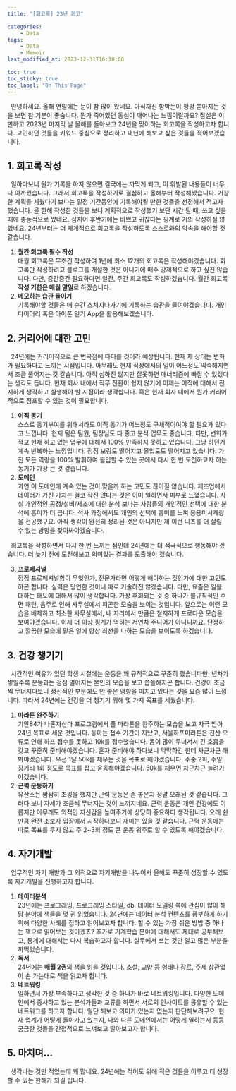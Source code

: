 ```yaml
---
title: "[회고록] 23년 회고"

categories:
    - Data
tags:
    - Data
    - Memoir
last_modified_at: 2023-12-31T16:30:00

toc: true
toc_sticky: true
toc_label: "On This Page"
---
```


&#160; 안녕하세요. 올해 연말에는 눈이 참 많이 왔네요. 아직까진 함박눈이 펑펑 쏟아지는 것을 보면 참 기분이 좋습니다. 뭔가 죽어있던 동심이 깨어나는 느낌이랄까요? 잡설은 이만하고 2023년 마지막 날 올해를 돌아보고 24년을 맞이하는 회고록을 작성하고자 합니다. 고민하던 것들을 키워드 중심으로 정리하고 내년에 해보고 싶은 것들을 적어보겠습니다.

## 1. 회고록 작성
&#160; 일하다보니 뭔가 기록을 하지 않으면 결국에는 까먹게 되고, 이 휘발된 내용들이 너무나 아까웠습니다. 그래서 회고록을 작성하기로 결심하고 올해부터 작성해봤습니다. 거창한 계획을 세웠다기 보다는 일정 기간동안에 기록해야될 만한 것들을 선정해서 적고자 했습니다. 올 한해 작성한 것들을 보니 계획적으로 작성했기 보단
시간 될 때, 쓰고 싶을 때에 충동적으로 썼네요. 심지어 후반기에는 바쁘고 귀찮다는 핑계로 거의 작성하질 않았네요. 24년부터는 더 체계적으로 회고록을 작성하도록 스스로와의 약속을 해야할 것 같습니다.

1. **월간 회고룩 필수 작성**<br>
    매월 회고록은 무조건 작성하여 1년에 최소 12개의 회고록은 작성해야겠습니다. 회고록만 작성하려고 블로그를 개설한 것은 아니기에 매주 강제적으로 하고 싶진 않습니다. 다만, 중간중간 필요하다면 일간, 주간 회고록도 작성하겠습니다. 월간 회고록 **작성 기한은 매월 말일**로 하겠습니다.
2. **메모하는 습관 들이기**<br>
    기록해야할 것들은 매 순간 스쳐지나가기에 기록하는 습관을 들여야겠습니다. 개인 다이어리 혹은 아이폰 일기 App을 활용해보겠습니다. 

## 2. 커리어에 대한 고민
&#160; 24년에는 커리어적으로 큰 변곡점에 다다를 것이라 예상됩니다. 현재 제 상태는 변화가 필요하다고 느끼는 시점입니다. 아무래도 현재 직장에서의 일이 어느정도 익숙해지면서 조금 풀어지는 것 같습니다. 아직 심하진 않지만 잘못하면 매너리즘에 빠질 수 있겠다는 생각도 듭니다. 현재 회사 내에서 직무 전환이 쉽지 않기에 이제는 이직에 대해서 진지하게 생각하고 실행해야 할 시점이라 생각합니다. 혹은 현재 회사 내에서 뭔가 커리어적으로 점프할 수 있는 것이 필요합니다.

1. **이직 동기**<br>
    스스로 동기부여를 위해서라도 이직 동기가 어느정도 구체적이여야 할 필요가 있다고 느낍니다. 현재 팀은 팀원, 팀장님도 다 좋고 분석 업무도 좋습니다. 다만, 변화가 적고 현재 하고 있는 업무에 대해서 100% 만족하지 못하고 있습니다. 그냥 하던거 계속 반복하는 느낌입니다. 점점 보람도 떨어지고 몰입도도 떨어지고 있습니다. 가진 모든 역량을 100% 발휘하여 몰입할 수 있는 곳에서 다시 한 번 도전하고자 하는 동기가 가장 큰 것 같습니다.
2. **도메인**<br>
    과연 이 도메인에 계속 있는 것이 맞을까 하는 고민도 끊이질 않습니다. 제조업에서 데이터가 가진 가치는 결코 작진 않다는 것은 이미 일하면서 피부로 느꼈습니다. 사실 개인적인 공정/설비/제조에 대한 분석 보다는 사람들의 개인적인 선택에 대한 분석에 흥미가 더 큽니다. 석사 과정에서도 개인의 선택에 흥미를 느껴 응용미시계량을 전공했구요. 아직 생각이 완전히 정리된 것은 아니지만 제 이런 니즈를 더 살릴 수 있는 방향을 찾아봐야겠습니다.

&#160; 회고록을 작성하면서 다시 한 번 느끼는 점인데 24년에는 더 적극적으로 행동해야 겠습니다. 더 늦기 전에 도전해보고 의미있는 결과를 도출해야 겠습니다.

3. **프로페셔널**<br>
    점점 프로페셔널함이 무엇인가, 전문가라면 어떻게 해야하는 것인가에 대한 고민도 하곤 합니다. 실력은 당연한 것이니 따로 기술하진 않겠습니다. 다만, 요즘은 일을 대하는 태도에 대해서 많이 생각합니다. 가장 후회되는 것 중 하나가 불규칙적인 수면 패턴, 음주로 인해 사무실에서 피곤한 모습을 보이는 것입니다. 앞으로는 이런 모습을 배제하고 최소한 사무실에서, 내 자리에서 만큼은 철저하게 프로다운 모습을 보여야겠습니다. 이제 더 이상 핑계가 먹히는 저연차 주니어가 아니니까요. 단정하고 깔끔한 모습에 맡은 일에 항상 최선을 다하는 모습을 보이도록 하겠습니다.

## 3. 건강 챙기기
&#160; 시간적인 여유가 있던 학생 시절에는 운동을 꽤 규칙적으로 꾸준히 했습니다만, 년차가 쌓일수록 운동과는 점점 멀어지는 본인의 모습을 보고 씁쓸해지곤 합니다. 건강이 조금씩 무너지다보니 정신적인 부분에도 안 좋은 영향을 미치고 있다는 것을 요즘 많이 느낍니다. 따라서 24년에는 건강을 더 챙기기 위해 몇 가지 목표를 세웠습니다.

1. **마라톤 완주하기**<br>
    기안84가 나혼자산다 프로그램에서 풀 마라톤을 완주하는 모습을 보고 자극 받아 24년 목표로 세운 것입니다. 동마는 접수 기간이 지났고, 서울하프마라톤은 전산 오류로 인해 하프 접수를 못하고 10k를 접수했습니다. 몸이 많이 무너져서 긴 호흡을 갖고 꾸준히 준비해야겠습니다. 혼자 준비해야 하다보니 막막하긴 한데 차근차근 해봐야겠습니다. 우선 1달 50k를 채우는 것을 목표로 해야겠습니다. 주중 2회, 주말 장거리 1회 정도로 목표를 잡고 운동해야겠습니다. 50k를 채우면 차근차근 늘려가야겠습니다.
2. **근력 운동하기**<br>
    유산소는 짬짬히 조깅을 했지만 근력 운동은 손 놓은지 정말 오래된 것 같습니다. 그러다 보니 자세가 조금씩 무너지는 것이 느껴지네요. 근력 운동은 개인 건강에도 이롭지만 아무래도 외적인 자신감을 높여주기에 상당히 중요하다 생각됩니다. 오래 쉰 만큼 완전 초보자 입장에서 시작하다보니 재미는 있을 것 같습니다. 근력 운동에는 따로 목표를 두지 않고 주 2~3회 정도 큰 운동 위주로 할 수 있도록 해야겠습니다.

## 4. **자기개발**<br>
&#160; 업무적인 자기 개발과 그 외적으로 자기개발을 나누어서 올해도 꾸준히 성장할 수 있도록 자기개발을 진행하고자 합니다.

1. **데이터분석**<br>
    23년에는 프로그래밍, 프로그래밍 스타일, db, 데이터 모델링 쪽에 관심이 많아 해당 분야에 책들을 몇 권 읽었습니다. 24년에는 데이터 분석 컨텐츠를 풍부하게 하기 위해 다양한 사례를 접하고 읽어보고자 합니다. 할 수 있는 가장 쉬운 방법 중 하나는 책으로 읽어보는 것이겠죠? 추가로 기계학습 분야에 대해서도 제대로 공부해보고, 통계에 대해서는 다시 복습하고자 합니다. 실무에서 쓰는 것만 알고 많은 부분을 까먹었습니다.
2. **독서**<br>
    24년에는 **매월 2권**의 책을 읽을 것입니다. 소설, 교양 등 형태나 장르, 주제 상관없이 손 가는대로 책을 읽고자 합니다.
3. **네트워킹**<br>
    일하면서 가장 부족하다고 생각한 것 중 하나가 바로 네트워킹입니다. 다양한 도메인에서 종사하고 있는 분석가들과 교류를 하면서 서로의 인사이트를 공유할 수 있는 네트워크를 하고자 합니다. 일단 해보고 의미가 있는지 없는지 판단해보려구요. 현재 업계가 어떻게 돌아가고 있는지, 나와 다른 도메인에서는 어떻게 일하는지 등등 궁금한 것들을 간접적으로 느껴보고 알아보고자 합니다.

## 5. 마치며...
&#160; 생각나는 것만 적었는데 꽤 많네요. 24년에는 적어도 위에 적은 것들을 이루고 더 성장할 수 있는 한해가 되길 빕니다.